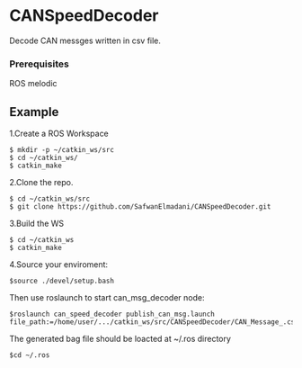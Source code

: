 # CANSpeedDecoder
Decode CAN messges written in csv file.

### Prerequisites

ROS melodic

## Example
1.Create a ROS Workspace
```
$ mkdir -p ~/catkin_ws/src
$ cd ~/catkin_ws/
$ catkin_make
```
2.Clone the repo.
```
$ cd ~/catkin_ws/src
$ git clone https://github.com/SafwanElmadani/CANSpeedDecoder.git
```
3.Build the WS
```
$ cd ~/catkin_ws
$ catkin_make
```
4.Source your enviroment:
```
$source ./devel/setup.bash
```
Then use roslaunch to start can_msg_decoder node:
```
$roslaunch can_speed_decoder publish_can_msg.launch file_path:=/home/user/.../catkin_ws/src/CANSpeedDecoder/CAN_Message_.csv
```
The generated bag file should be loacted at ~/.ros directory 
```
$cd ~/.ros
```



